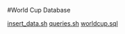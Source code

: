 #World Cup Database

[insert_data.sh](insert_data.sh)
[queries.sh](queries.sh)
[worldcup.sql](worldcup.sql)

